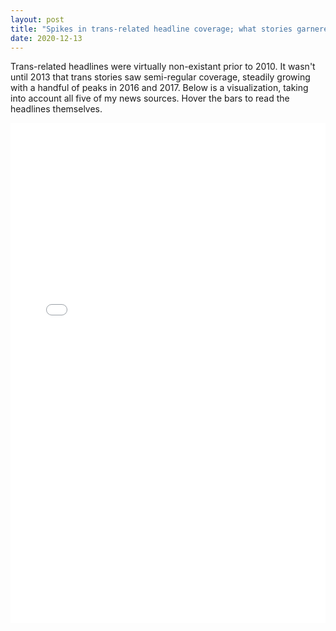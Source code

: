 ```yaml
---
layout: post
title: "Spikes in trans-related headline coverage; what stories garnered the most media attention?"
date: 2020-12-13
---
```


Trans-related headlines were virtually non-existant prior to 2010. It wasn't until 2013 that trans stories saw semi-regular coverage, steadily growing with a handful of peaks in 2016 and 2017. Below is a visualization, taking into account all five of my news sources. Hover the bars to read the headlines themselves.

<iframe src="/images/bokehtesting.html"
  sandbox="allow-same-origin allow-scripts"
  width="100%"
  height="800"
  seamless="seamless"
  frameborder="0">
</iframe>

